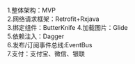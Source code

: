 1.整体架构：MVP  
2.网络请求框架：Retrofit+Rxjava  
3.绑定组件：ButterKnife
4.加载图片：Glide  
5.依赖注入：Dagger  
6.发布/订阅事件总线:EventBus  
7.支付：支付宝、微信、银联  
